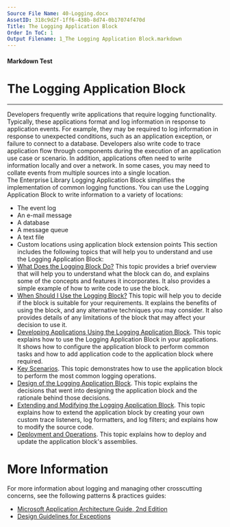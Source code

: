 ```yaml
---
Source File Name: 40-Logging.docx
AssetID: 318c9d2f-1ff6-438b-8d74-0b17074f470d
Title: The Logging Application Block
Order In ToC: 1
Output Filename: 1_The Logging Application Block.markdown
---
```


#### Markdown Test ####
# The Logging Application Block #
----------

Developers frequently write applications that require logging functionality. Typically, these applications format and log information in response to application events. For example, they may be required to log information in response to unexpected conditions, such as an application exception, or failure to connect to a database. Developers also write code to trace application flow through components during the execution of an application use case or scenario. In addition, applications often need to write information locally and over a network. In some cases, you may need to collate events from multiple sources into a single location.   
The Enterprise Library Logging Application Block simplifies the implementation of common logging functions. You can use the Logging Application Block to write information to a variety of locations:  
+ The event log 
+ An e-mail message
+ A database 
+ A message queue 
+ A text file 
+ Custom locations using application block extension points
This section includes the following topics that will help you to understand and use the Logging Application Block:  
+ [What Does the Logging Block Do?]({$finalDocSet}) This topic provides a brief overview that will help you to understand what the block can do, and explains some of the concepts and features it incorporates. It also provides a simple example of how to write code to use the block.
+ [When Should I Use the Logging Block?]({$finalDocSet}) This topic will help you to decide if the block is suitable for your requirements. It explains the benefits of using the block, and any alternative techniques you may consider. It also provides details of any limitations of the block that may affect your decision to use it.
+ [Developing Applications Using the Logging Application Block]({$finalDocSet}). This topic explains how to use the Logging Application Block in your applications. It shows how to configure the application block to perform common tasks and how to add application code to the application block where required. 
+ [Key Scenarios]({$finalDocSet}). This topic demonstrates how to use the application block to perform the most common logging operations. 
+ [Design of the Logging Application Block]({$finalDocSet}). This topic explains the decisions that went into designing the application block and the rationale behind those decisions. 
+ [Extending and Modifying the Logging Application Block]({$finalDocSet}). This topic explains how to extend the application block by creating your own custom trace listeners, log formatters, and log filters; and explains how to modify the source code. 
+ [Deployment and Operations]({$finalDocSet}). This topic explains how to deploy and update the application block's assemblies. 
<a name="_Toc253064939" href="#" xmlns:xlink="http://www.w3.org/1999/xlink"><span /></a>

# More Information #
For more information about logging and managing other crosscutting concerns, see the following patterns &amp; practices guides:  
+ [Microsoft Application Architecture Guide, 2nd Edition]({$xref})
+ [Design Guidelines for Exceptions]({$xref}) 

